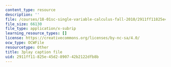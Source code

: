 ```yaml
---
content_type: resource
description: ''
file: /courses/18-01sc-single-variable-calculus-fall-2010/2911ff11825e45d2890742b2122dfb8b_eRCN3daFCmU.srt
file_size: 66130
file_type: application/x-subrip
learning_resource_types: []
license: https://creativecommons.org/licenses/by-nc-sa/4.0/
ocw_type: OCWFile
resourcetype: Other
title: 3play caption file
uid: 2911ff11-825e-45d2-8907-42b2122dfb8b
---
```

